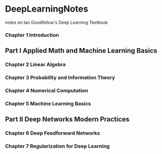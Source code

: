 # DeepLearningNotes
notes on Ian Goodfellow's Deep Learning Textbook

### Chapter 1 Introduction

## Part I Applied Math and Machine Learning Basics

### Chapter 2 Linear Algebra

### Chapter 3 Probability and Information Theory

### Chapter 4 Numerical Computation

### Chapter 5 Machine Learning Basics

## Part II Deep Networks Modern Practices

### Chapter 6 Deep Feedforward Networks

### Chapter 7 Regularization for Deep Learning
